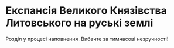 # Експансія Великого Князівства Литовського на руські землі

Розділ у процесі наповнення. Вибачте за тимчасові незручності!